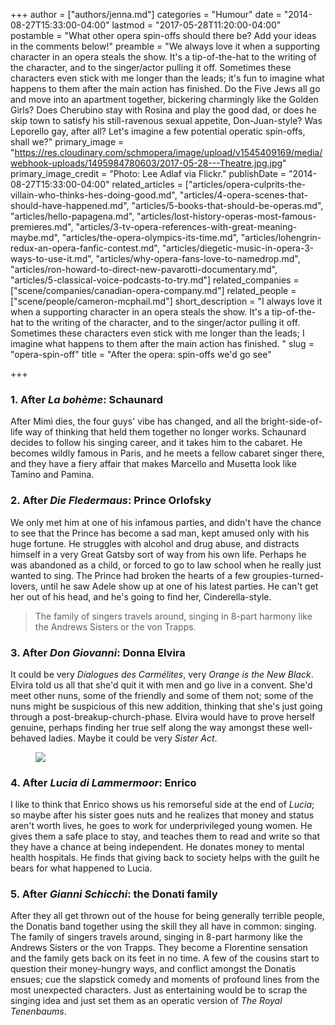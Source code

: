 +++
author = ["authors/jenna.md"]
categories = "Humour"
date = "2014-08-27T15:33:00-04:00"
lastmod = "2017-05-28T11:20:00-04:00"
postamble = "What other opera spin-offs should there be? Add your ideas in the comments below!"
preamble = "We always love it when a supporting character in an opera steals the show. It's a tip-of-the-hat to the writing of the character, and to the singer/actor pulling it off. Sometimes these characters even stick with me longer than the leads; it's fun to imagine what happens to them after the main action has finished. Do the Five Jews all go and move into an apartment together, bickering charmingly like the Golden Girls? Does Cherubino stay with Rosina and play the good dad, or does he skip town to satisfy his still-ravenous sexual appetite, Don-Juan-style? Was Leporello gay, after all? Let's imagine a few potential operatic spin-offs, shall we?"
primary_image = "https://res.cloudinary.com/schmopera/image/upload/v1545409169/media/webhook-uploads/1495984780603/2017-05-28---Theatre.jpg.jpg"
primary_image_credit = "Photo: Lee Adlaf via Flickr."
publishDate = "2014-08-27T15:33:00-04:00"
related_articles = ["articles/opera-culprits-the-villain-who-thinks-hes-doing-good.md", "articles/4-opera-scenes-that-should-have-happened.md", "articles/5-books-that-should-be-operas.md", "articles/hello-papagena.md", "articles/lost-history-operas-most-famous-premieres.md", "articles/3-tv-opera-references-with-great-meaning-maybe.md", "articles/the-opera-olympics-its-time.md", "articles/lohengrin-redux-an-opera-fanfic-contest.md", "articles/diegetic-music-in-opera-3-ways-to-use-it.md", "articles/why-opera-fans-love-to-namedrop.md", "articles/ron-howard-to-direct-new-pavarotti-documentary.md", "articles/5-classical-voice-podcasts-to-try.md"]
related_companies = ["scene/companies/canadian-opera-company.md"]
related_people = ["scene/people/cameron-mcphail.md"]
short_description = "I always love it when a supporting character in an opera steals the show. It&#039;s a tip-of-the-hat to the writing of the character, and to the singer/actor pulling it off. Sometimes these characters even stick with me longer than the leads; I imagine what happens to them after the main action has finished. "
slug = "opera-spin-off"
title = "After the opera: spin-offs we&#039;d go see"

+++
### 1. After _La bohème_: Schaunard

After Mimì dies, the four guys' vibe has changed, and all the bright-side-of-life way of thinking that held them together no longer works. Schaunard decides to follow his singing career, and it takes him to the cabaret. He becomes wildly famous in Paris, and he meets a fellow cabaret singer there, and they have a fiery affair that makes Marcello and Musetta look like Tamino and Pamina.

### 2. After _Die Fledermaus_: Prince Orlofsky

We only met him at one of his infamous parties, and didn't have the chance to see that the Prince has become a sad man, kept amused only with his huge fortune. He struggles with alcohol and drug abuse, and distracts himself in a very Great Gatsby sort of way from his own life. Perhaps he was abandoned as a child, or forced to go to law school when he really just wanted to sing. The Prince had broken the hearts of a few groupies-turned-lovers, until he saw Adele show up at one of his latest parties. He can't get her out of his head, and he's going to find her, Cinderella-style.

>The family of singers travels around, singing in 8-part harmony like the Andrews Sisters or the von Trapps.

### 3. After _Don Giovanni_: Donna Elvira

It could be very _Dialogues des Carmélites_, very _Orange is the New Black_. Elvira told us all that she'd quit it with men and go live in a convent. She'd meet other nuns, some of the friendly and some of them not; some of the nuns might be suspicious of this new addition, thinking that she's just going through a post-breakup-church-phase. Elvira would have to prove herself genuine, perhaps finding her true self along the way amongst these well-behaved ladies. Maybe it could be very _Sister Act_.

<figure data-type="image">

![](https://res.cloudinary.com/schmopera/image/upload/v1545409169/media/webhook-uploads/1429216951043/Sister-Act-3871-4f028fb2760ee37c4a00394f-1325735617.jpg.jpg)
</figure>

### 4. After _Lucia di Lammermoor_: Enrico

I like to think that Enrico shows us his remorseful side at the end of _Lucia_; so maybe after his sister goes nuts and he realizes that money and status aren't worth lives, he goes to work for underprivileged young women. He gives them a safe place to stay, and teaches them to read and write so that they have a chance at being independent. He donates money to mental health hospitals. He finds that giving back to society helps with the guilt he bears for what happened to Lucia.

### 5. After _Gianni Schicchi_: the Donati family

After they all get thrown out of the house for being generally terrible people, the Donatis band together using the skill they all have in common: singing. The family of singers travels around, singing in 8-part harmony like the Andrews Sisters or the von Trapps. They become a Florentine sensation and the family gets back on its feet in no time. A few of the cousins start to question their money-hungry ways, and conflict amongst the Donatis ensues; cue the slapstick comedy and moments of profound lines from the most unexpected characters. Just as entertaining would be to scrap the singing idea and just set them as an operatic version of _The Royal Tenenbaums_.